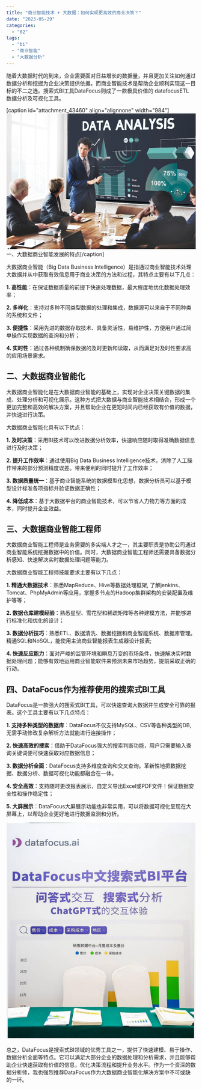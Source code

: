 ```yaml
---
title: "商业智能技术 + 大数据：如何实现更高效的商业决策？"
date: "2023-05-29"
categories: 
  - "02"
tags: 
  - "bi"
  - "商业智能"
  - "大数据分析"
---
```


随着大数据时代的到来，企业需要面对日益增长的数据量，并且更加关注如何通过数据分析和挖掘为企业决策提供依据。而商业智能技术是帮助企业顺利实现这一目标的不二之选。搜索式BI工具DataFocus则成了一款极具价值的 datafocusETL 数据分析及可视化工具。

\[caption id="attachment\_43460" align="alignnone" width="984"\]![数据分析.png](images/1659518924-png.png) 一、大数据商业智能发展的特点\[/caption\]

大数据商业智能（Big Data Business Intelligence）是指通过商业智能技术处理大数据并从中获取有效信息用于商业决策的方法和过程，其特点主要有以下几点：

**1\. 高性能**：在保证数据质量的前提下快速处理数据，最大程度地优化数据处理效率；

**2\. 多样化**：支持对多种不同类型数据的处理和集成，数据源可以来自于不同种类的系统和文件；

**3\. 便捷性**：采用先进的数据存取技术、具备灵活性，易维护性，方便用户通过简单操作实现数据的查询和分析；

**4\. 实时性**：通过各种机制确保数据的及时更新和读取，从而满足对及时性要求高的应用场景需求。

## 二、大数据商业智能化

大数据商业智能化是在大数据商业智能的基础上，实现对企业决策关键数据的集成、处理分析和可视化展示。这种方式把大数据与商业智能技术相结合，形成一个更加完整和高效的解决方案，并且帮助企业在更短时间内已经获取有价值的数据，并快速进行决策。

大数据商业智能化具有以下优点：

**1\. 及时决策**：采用BI技术可以改进数据分析效率，快速响应随时取得准确数据信息进行及时决策；

**2\. 提升工作效率**：通过使用Big Data Business Intelligence技术，消除了人工操作带来的部分预测精度误差。带来便利的同时提升了工作效率；

**3\. 数据质量统一**：基于商业智能系统的数据模型化思想，数据分析员可以基于模型设计标准各项指标并验证数据正确性；

**4\. 降低成本**：基于大数据平台的商业智能技术，可以节省人力物力等方面的成本，同时提升企业效益。

## 三、大数据商业智能工程师

大数据商业智能工程师是业务需要的多尖端人才之一，其主要职责是协助公司通过商业智能系统挖掘数据中的价值。同时，大数据商业智能工程师还需要具备数据分析感知、快速解决实时数据处理问题等能力。

大数据商业智能工程师技能要求主要有以下几点：

**1\. 精通大数据技术**：熟悉MapReduce、Hive等数据处理框架, 了解jenkins、Tomcat、PhpMyAdmin等应用，掌握多节点的Hadoop集群架构的安装配置及维护等等；

**2\. 数据仓库建模经验**：熟悉星型、雪花型和稀疏矩阵等各种建模方法，并能够进行标准化和优化的设计；

**3\. 数据分析技巧**：熟悉ETL、数据清洗、数据挖掘和商业智能系统、数据库管理。精通SQL和NoSQL，能使用主流商业智能报表生成器设计报表;

**4\. 快速反应能力**：面对严峻的监管环境和瞬息万变的市场条件，快速解决实时数据处理问题；能够有效地运用商业智能软件来预测未来市场趋势，提前采取正确的行动。

## 四、DataFocus作为推荐使用的搜索式BI工具

DataFocus是一款强大的搜索式BI工具，可以快速查询大数据并生成安全可靠的报表。这个工具主要有以下几点特点：

**1\. 支持多种类型的数据库**：DataFocus不仅支持MySQL、CSV等各种类型的DB,无需手动修改复杂解析方法就能进行连接操作；

**2\. 快速高效的搜索**：借助于DataFocus强大的搜索判断功能，用户只需要输入查询关键词便可快速获取对应数据信息；

**3\. 数据分析全面**：DataFocus支持多维度查询和交叉查询。革新性地把数据挖掘、数据分析、数据可视化功能都融合在一体。

**4\. 安全高效**：支持随时更改报表展示，自定义导出Excel或PDF文件！保证数据安全性和操作稳定性；

**5\. 大屏展示**：DataFocus大屏展示功能也非常实用，可以将数据可视化呈现在大屏幕上，以帮助企业更好地进行数据监测和分析。

![](images/1684995450-DataFocus%E5%B1%95%E4%BD%8D.jpg)

总之，DataFocus是搜索式BI领域的优秀工具之一，提供了快速建模、易于操作、数据分析全面等特点。它可以满足大部分企业的数据处理和分析需求，并且能够帮助企业快速获取有价值的信息，优化决策流程和提升业务水平。作为一个资深的数据分析师，我也强烈推荐DataFocus作为大数据商业智能化解决方案中不可或缺的一环。
